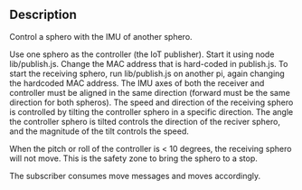 ## Description

Control a sphero with the IMU of another sphero.

Use one sphero as the controller (the IoT publisher). Start it using node lib/publish.js. Change the MAC address that is hard-coded in publish.js. To start the receiving sphero, run lib/publish.js on another pi, again changing the hardcoded MAC address. The IMU axes of both the receiver and controller must be aligned in the same direction (forward must be the same direction for both spheros). The speed and direction of the receiving sphero is controlled by tilting the controller sphero in a specific direction. The angle the controller sphero is tilted controls the direction of the reciver sphero, and the magnitude of the tilt controls the speed.

When the pitch or roll of the controller is < 10 degrees, the receiving sphero will not move. This is the safety zone to bring the sphero to a stop.

The subscriber consumes move messages and moves accordingly.
